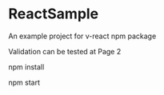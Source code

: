 # ReactSample
An example project for v-react npm package

Validation can be tested at Page 2

npm install

npm start
